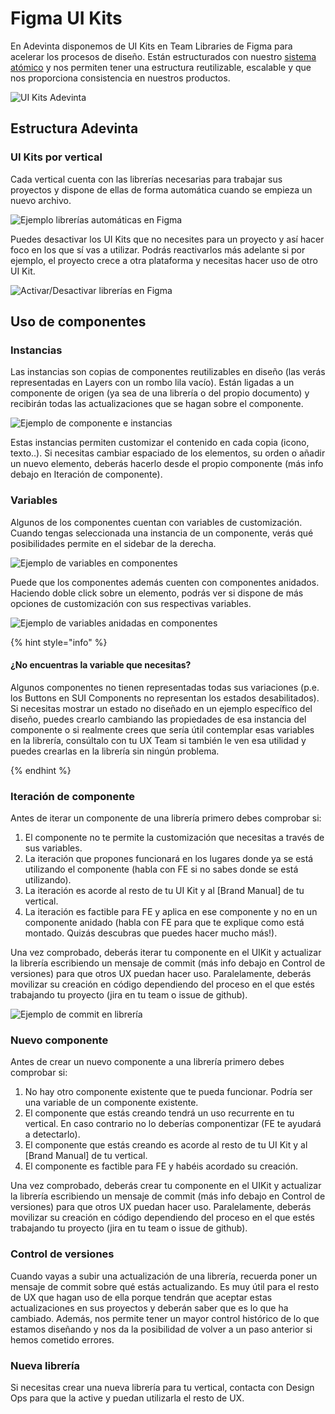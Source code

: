 # Figma UI Kits 

En Adevinta disponemos de UI Kits en Team Libraries de Figma para acelerar los procesos de diseño. Están estructurados con nuestro [sistema atómico](https://github.com/turolopezsanabria/design-systems-playbook/blob/chris/Atomic-design.md) y nos permiten tener una estructura reutilizable, escalable y que nos proporciona consistencia en nuestros productos. 

![UI Kits Adevinta](https://raw.githubusercontent.com/turolopezsanabria/design-systems-playbook/master/ASSETS/figma-1.png)

## Estructura Adevinta

### UI Kits por vertical

Cada vertical cuenta con las librerías necesarias para trabajar sus proyectos y dispone de ellas de forma automática cuando se empieza un nuevo archivo.

![Ejemplo librerías automáticas en Figma](https://raw.githubusercontent.com/turolopezsanabria/design-systems-playbook/master/ASSETS/figma-2.png)
	
Puedes desactivar los UI Kits que no necesites para un proyecto y así hacer foco en los que sí vas a utilizar. Podrás reactivarlos más adelante si por ejemplo, el proyecto crece a otra plataforma y necesitas hacer uso de otro UI Kit.

![Activar/Desactivar librerías en Figma](https://raw.githubusercontent.com/turolopezsanabria/design-systems-playbook/master/ASSETS/figma-3.png)

## Uso de componentes

### Instancias

Las instancias son copias de componentes reutilizables en diseño (las verás representadas en Layers con un rombo lila vacío). Están ligadas a un componente de origen (ya sea de una librería o  del propio documento) y recibirán todas las actualizaciones que se hagan sobre el componente.

![Ejemplo de componente e instancias](https://raw.githubusercontent.com/turolopezsanabria/design-systems-playbook/master/ASSETS/figma-4.png)

Estas instancias permiten customizar el contenido en cada copia (icono, texto..).
Si necesitas cambiar espaciado de los elementos, su orden o añadir un nuevo elemento, deberás hacerlo desde el propio componente (más info debajo en Iteración de componente). 


### Variables

Algunos de los componentes cuentan con variables de customización. Cuando tengas seleccionada  una instancia de un componente, verás qué posibilidades permite en el sidebar de la derecha.

![Ejemplo de variables en componentes](https://raw.githubusercontent.com/turolopezsanabria/design-systems-playbook/master/ASSETS/figma-5.png)

Puede que los componentes además cuenten con componentes anidados. Haciendo doble click sobre un elemento, podrás ver si dispone de más opciones de customización con sus respectivas variables.

![Ejemplo de variables anidadas en componentes](https://raw.githubusercontent.com/turolopezsanabria/design-systems-playbook/master/ASSETS/figma-6.png)

{% hint style="info" %}

#### ¿No encuentras la variable que necesitas?

Algunos componentes no tienen representadas todas sus variaciones (p.e. los Buttons en SUI Components no representan los estados desabilitados). Si necesitas mostrar un estado no diseñado en un ejemplo específico del diseño, puedes crearlo cambiando las propiedades de esa instancia del componente o si realmente crees que sería útil contemplar esas variables en la librería, consúltalo con tu UX Team si también le ven esa utilidad y puedes crearlas en la librería sin ningún problema.

{% endhint %}

### Iteración de componente

Antes de iterar un componente de una librería primero debes comprobar si: 

1. El componente no te permite la customización que necesitas a través de sus variables.
2. La iteración que propones funcionará en los lugares donde ya se está utilizando el componente (habla con FE si no sabes donde se está utilizando).
3. La iteración es acorde al resto de tu UI Kit y al [Brand Manual] de tu vertical.
4. La iteración es factible para FE y aplica en ese componente y no en un componente anidado (habla con FE para que te explique como está montado. Quizás descubras que puedes hacer mucho más!).

Una vez comprobado, deberás iterar tu componente en el UIKit y actualizar la librería escribiendo un mensaje de commit (más info debajo en Control de versiones) para que otros UX puedan hacer uso. Paralelamente, deberás movilizar su creación en código dependiendo del proceso en el que estés trabajando tu proyecto (jira en tu team o issue de github). 

![Ejemplo de commit en librería](https://raw.githubusercontent.com/turolopezsanabria/design-systems-playbook/master/ASSETS/figma-7.png)


### Nuevo componente

Antes de crear un nuevo componente a una librería primero debes comprobar si: 

1. No hay otro componente existente que te pueda funcionar.
Podría ser una variable de un componente existente. 
2. El componente que estás creando tendrá un uso recurrente en tu vertical. En caso contrario no lo deberías componentizar (FE te ayudará a detectarlo).
3. El componente que estás creando es acorde al resto de tu UI Kit y al [Brand Manual] de tu vertical.
4. El componente es factible para FE y habéis acordado su creación.

Una vez comprobado, deberás crear tu componente en el UIKit y actualizar la librería escribiendo un mensaje de commit (más info debajo en Control de versiones) para que otros UX puedan hacer uso. Paralelamente, deberás movilizar su creación en código dependiendo del proceso en el que estés trabajando tu proyecto (jira en tu team o issue de github). 

### Control de versiones
Cuando vayas a subir una actualización de una librería, recuerda poner un mensaje de commit sobre qué estás actualizando. Es muy útil para el resto de UX que hagan uso de ella porque tendrán que aceptar estas actualizaciones en sus proyectos y deberán saber que es lo que ha cambiado. 
Además, nos permite tener un mayor control histórico de lo que estamos diseñando y nos da la posibilidad de volver a un paso anterior si hemos cometido errores.


### Nueva librería
Si necesitas crear una nueva librería para tu vertical, contacta con Design Ops para que la active y puedan utilizarla el resto de UX.

